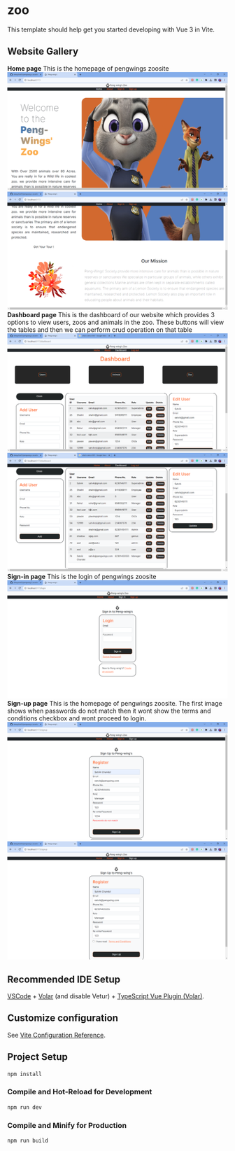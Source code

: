 # zoo

This template should help get you started developing with Vue 3 in Vite.

## Website Gallery
__Home page__
This is the homepage of pengwings zoosite
<img src="src/components/icons/home.png"/>
<img src="src/components/icons/home2.png"/>
__Dashboard page__
This is the dashboard of our website which provides 3 options to view users, zoos and animals in the zoo. These buttons will view the tables and then we can perform crud operation on that table
<img src="src/components/icons/dash.png"/>
<img src="src/components/icons/dashcrud.png"/>
__Sign-in page__
This is the login of pengwings zoosite
<img src="src/components/icons/login.png"/>
__Sign-up page__
This is the homepage of pengwings zoosite. The first image shows when passwords do not match then it wont show the terms and conditions checkbox and wont proceed to login.
<img src="src/components/icons/registernopass.png"/>
<img src="src/components/icons/registerpass.png"/>

## Recommended IDE Setup

[VSCode](https://code.visualstudio.com/) + [Volar](https://marketplace.visualstudio.com/items?itemName=Vue.volar) (and disable Vetur) + [TypeScript Vue Plugin (Volar)](https://marketplace.visualstudio.com/items?itemName=Vue.vscode-typescript-vue-plugin).

## Customize configuration

See [Vite Configuration Reference](https://vitejs.dev/config/).

## Project Setup

```sh
npm install
```

### Compile and Hot-Reload for Development

```sh
npm run dev
```

### Compile and Minify for Production

```sh
npm run build
```
